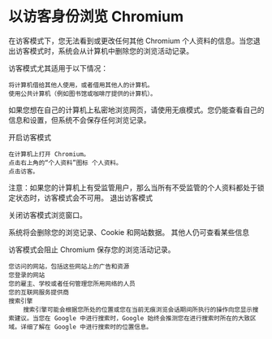 # 以访客身份浏览 Chromium

在访客模式下，您无法看到或更改任何其他 Chromium 个人资料的信息。当您退出访客模式时，系统会从计算机中删除您的浏览活动记录。

访客模式尤其适用于以下情况：

    将计算机借给其他人使用，或者借用其他人的计算机。
    使用公共计算机（例如图书馆或咖啡厅提供的计算机）。

如果您想在自己的计算机上私密地浏览网页，请使用无痕模式。您仍能查看自己的信息和设置，但系统不会保存任何浏览记录。

开启访客模式

    在计算机上打开 Chromium。
    点击右上角的“个人资料”图标 个人资料。
    点击访客。

注意：如果您的计算机上有受监管用户，那么当所有不受监管的个人资料都处于锁定状态时，访客模式会不可用。
退出访客模式

关闭访客模式浏览窗口。

系统将会删除您的浏览记录、Cookie 和网站数据。
其他人仍可查看某些信息

访客模式会阻止 Chromium 保存您的浏览活动记录。

    您访问的网站，包括这些网站上的广告和资源
    您登录的网站
    您的雇主、学校或者任何管理您所用网络的人员
    您的互联网服务提供商
    搜索引擎
        搜索引擎可能会根据您所处的位置或您在当前无痕浏览会话期间所执行的操作向您显示搜索建议。当您在 Google 中进行搜索时，Google 始终会推测您在进行搜索时所在的大致区域。详细了解在 Google 中进行搜索时的位置信息。

